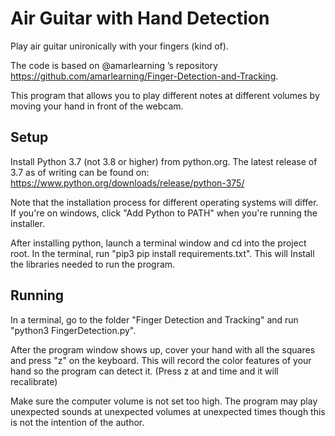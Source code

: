 # Air Guitar with Hand Detection

Play air guitar unironically with your fingers (kind of).

The code is based on @amarlearning ’s
repository https://github.com/amarlearning/Finger-Detection-and-Tracking.

This program that allows you to play different notes at different volumes by moving your hand in front of the webcam.

## Setup
Install Python 3.7 (not 3.8 or higher) from python.org. The latest release of 3.7 as of writing can be found on: https://www.python.org/downloads/release/python-375/

Note that the installation process for different operating systems will differ. If you're on windows, click "Add Python to PATH"
when you're running the installer.

After installing python, launch a terminal window and cd into the project root.
In the terminal, run "pip3 pip install requirements.txt". This will
Install the libraries needed to run the program.

## Running
In a terminal, go to the folder "Finger Detection and Tracking" and run
"python3 FingerDetection.py".

After the program window shows up, cover your hand with all the squares and
press "z" on the keyboard. This will record the color features of your hand
so the program can detect it. (Press z at and time and it will recalibrate)

Make sure the computer volume is not set too high. The program may play unexpected sounds at unexpected volumes
at unexpected times though this is not the intention of the author. 
